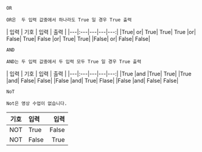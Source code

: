 `OR`
```
OR은  두 입력 값중에서 하나라도 True 일 경우 True 출력
```
| 입력 | 기호 | 입력 | 출력 |
|---|:---|---|---|---:|
|True| or|	True|	True|
True	|or|	False|	True|
False	|or|	True|	True|
|False|	or|	False|	False|

`AND`
```
AND는 두 입력 값중에서 두 입력 모두 True 일 경우 True 출력
```
| 입력 | 기호 | 입력 | 출력 |
|---|:---|---|---|---:|
|True |and 	|True|	True|
|True	|and|	False|	False|
|False	|and|	True|	Flase|
|False	|and|	False|	False|

`NoT`
```
Not은 영상 수업이 없습니다.
```
| 기호 | 입력 | 입력 |
|---|:---|---:|
| NOT | True | False |
| NOT | False | True |
